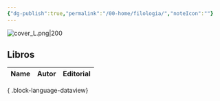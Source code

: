 ```yaml
---
{"dg-publish":true,"permalink":"/00-home/filologia/","noteIcon":""}
---
```


![cover_L.png|200](/img/user/02%20Image/cover_L.png)
## Libros
| Name | Autor | Editorial |
| ---- | ----- | --------- |

{ .block-language-dataview}